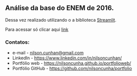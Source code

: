 ## Análise da base do ENEM de 2016.

Dessa vez realizado utilizando o a biblioteca [Streamlit](https://docs.streamlit.io/index.html).

Para acessar só clicar aqui [link]()

### Contatos:
* e-mail - nilson.cunhan@gmail.com
* LinkedIn - https://www.linkedin.com/in/nilsoncunhan/
* Portfólio web - https://nilsoncunha.github.io/portfolioweb/
* Portfólio GitHub - https://github.com/nilsoncunha/portfolio